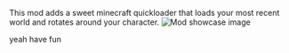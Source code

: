 This mod adds a sweet minecraft quickloader that loads your most recent world and rotates around your character.
![Mod showcase image](https://i.imgur.com/pV0MJNE.png)

yeah have fun
